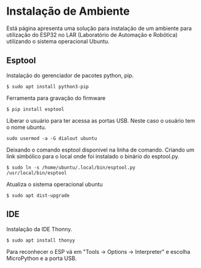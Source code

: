 # Instalação de Ambiente
Está página apresenta uma solução para instalação de um ambiente para utilização do ESP32 no LAR (Laboratório de Automação e Robótica) utilizando o sistema operacional Ubuntu.  

## Esptool 
Instalação do gerenciador de pacotes python, pip. 
```
$ sudo apt install python3-pip
```

Ferramenta para gravação do firmware
```
$ pip install esptool
```

Liberar o usuário para ter acessa as portas USB. Neste caso o usuário tem o nome ubuntu. 
```
sudo usermod -a -G dialout ubuntu
```

Deixando o comando esptool disponivel na linha de comando. Criando um link simbólico para o local onde foi instalado o binário do esptool.py. 
```
$ sudo ln -s /home/ubuntu/.local/bin/esptool.py  /usr/local/bin/esptool
```

Atualiza o sistema operacional ubuntu
```
$ sudo apt dist-upgrade
```

##  IDE 

Instalação da IDE Thonny. 
```
$ sudo apt install thonyy
```

Para reconhecer o ESP vá em "Tools -> Options -> Interpreter" e escolha MicroPython e a porta USB. 
